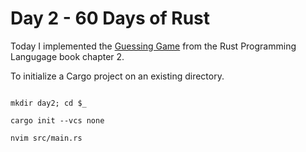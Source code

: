 # Day 2 - 60 Days of Rust

Today I implemented the [Guessing Game](https://doc.rust-lang.org/book/ch02-00-guessing-game-tutorial.html) from the Rust Programming Langugage book chapter 2.

To initialize a Cargo project on an existing directory. 

```shell

mkdir day2; cd $_

cargo init --vcs none

nvim src/main.rs

```
